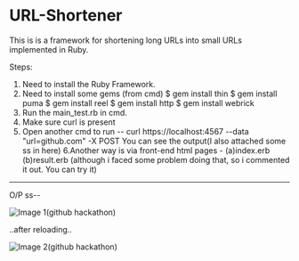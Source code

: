 # URL-Shortener
This is is a framework for shortening long URLs into small URLs implemented in Ruby.

Steps: 
1. Need to install the Ruby Framework.
2. Need to install some gems (from cmd)
   $ gem install thin
   $ gem install puma
   $ gem install reel
   $ gem install http
   $ gem install webrick
3. Run the main_test.rb in cmd.
4. Make sure curl is present
5. Open another cmd to run --
   curl https://localhost:4567 --data "url=github.com" -X POST
   You can see the output(I also attached some ss in here)
6.Another way is via front-end html pages - (a)index.erb (b)result.erb
  (although i faced some problem doing that, so i commented it out. You can try it)
  
----------------------------------------------------------------------------------------------------------------------------------------
O/P ss--

![Image 1(github hackathon)](https://github.com/Sayam-000/URL-Shortener/assets/78695993/c600ca32-68ed-4f20-a018-178094de41a4)

..after reloading..


![Image 2(github hackathon)](https://github.com/Sayam-000/URL-Shortener/assets/78695993/a447ea8e-fc78-4c28-a214-8b71c99c3b73)

